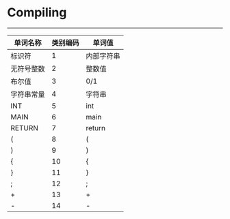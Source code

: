 # Compiling
***
单词名称|类别编码|单词值
-------|-------|------
标识符|1|内部字符串
无符号整数|2|整数值
布尔值|3|0/1
字符串常量|4|字符串
INT|5|int
MAIN|6|main
RETURN|7|return
(|8|(
)|9|)
{|10|{
}|11|}
;|12|;
+|13|+
-|14|-